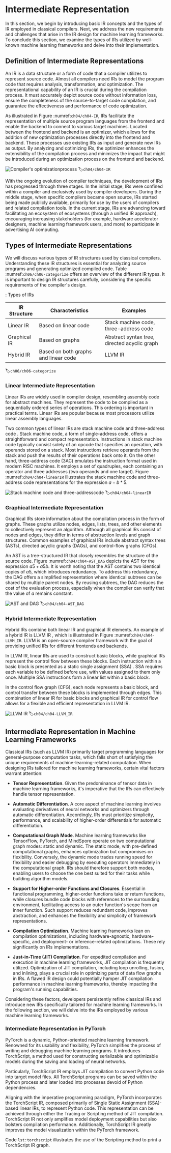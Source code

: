 # Intermediate Representation

In this section, we begin by introducing basic IR concepts and the types
of IR employed in classical compilers. Next, we address the new
requirements and challenges that arise in the IR design for machine
learning frameworks. To conclude this section, we examine the types of
IRs utilized by well-known machine learning frameworks and delve into
their implementation.

## Definition of Intermediate Representations

An IR is a data structure or a form of code that a compiler utilizes to
represent source code. Almost all compilers need IRs to model the
program code that requires analysis, transformation, and optimization.
The representational capability of an IR is crucial during the
compilation process. It must accurately depict source code without
information loss, ensure the completeness of the source-to-target code
compilation, and guarantee the effectiveness and performance of code
optimization.

As illustrated in Figure :numref:`ch04/ch04-IR`, IRs facilitate the representation of
multiple source program languages from the frontend and enable the
backend to connect to various target machines. Located between the
frontend and backend is an optimizer, which allows for the addition of
new optimization processes directly into the frontend and backend. These
processes use existing IRs as input and generate new IRs as output. By
analyzing and optimizing IRs, the optimizer enhances the extensibility
of the compilation process and minimizes the impact that might be
introduced during an optimization process on the frontend and backend.

![Compiler's optimizationprocess](../img/ch04/IR-IR_structure.png)
:label:`ch04/ch04-IR`

With the ongoing evolution of compiler techniques, the development of
IRs has progressed through three stages. In the initial stage, IRs were
confined within a compiler and exclusively used by compiler developers.
During the middle stage, when specific compilers became open source, IRs
started being made publicly available, primarily for use by the users of
compilers and related compilation tools. In the current stage, IRs are
advancing toward facilitating an ecosystem of ecosystems (through a
unified IR approach), encouraging increasing stakeholders (for example,
hardware accelerator designers, machine learning framework users, and
more) to participate in advertising AI computing.

## Types of Intermediate Representations

We will discuss various types of IR structures used by classical
compilers. Understanding these IR structures is essential for analyzing
source programs and generating optimized compiled code. Table
:numref:`ch06/ch06-categorize` offers an overview of the
different IR types. It is important to design IR structures carefully,
considering the specific requirements of the compiler's design.

: Types of IRs

| IR Structure  | Characteristics                       | Examples |
| --------------| --------------------------------------| ----------------------------------------------
| Linear IR     | Based on linear code                  | Stack machine code, three-address code |
| Graphical IR  | Based on graphs                       | Abstract syntax tree, directed acyclic graph |
| Hybrid IR     | Based on both graphs and linear code  |LLVM IR |
:label:`ch06/ch06-categorize`


### Linear Intermediate Representation

Linear IRs are widely used in compiler design, resembling assembly code
for abstract machines. They represent the code to be compiled as a
sequentially ordered series of operations. This ordering is important in
practical terms. Linear IRs are popular because most processors utilize
linear assembly languages.

Two common types of linear IRs are stack machine code and three-address
code . Stack machine code, a form of single-address code, offers a
straightforward and compact representation. Instructions in stack
machine code typically consist solely of an opcode that specifies an
operation, with operands stored on a stack. Most instructions retrieve
operands from the stack and push the results of their operations back
onto it. On the other hand, three-address code (3AC) emulates the
instruction format used in modern RISC machines. It employs a set of
quadruples, each containing an operator and three addresses (two
operands and one target). Figure
:numref:`ch04/ch04-linearIR` illustrates the stack machine code
and three-address code representations for the expression $a-b*5$.

![Stack machine code and three-addresscode](../img/ch04/IR-linear_IR.png)
:label:`ch04/ch04-linearIR`

### Graphical Intermediate Representation

Graphical IRs store information about the compilation process in the
form of graphs. These graphs utilize nodes, edges, lists, trees, and
other elements to collectively represent an algorithm. Although all
graphical IRs consist of nodes and edges, they differ in terms of
abstraction levels and graph structures. Common examples of graphical
IRs include abstract syntax trees (ASTs), directed acyclic graphs
(DAGs), and control-flow graphs (CFGs).

An AST is a tree-structured IR that closely resembles the structure of
the source code. Figure :numref:`ch04/ch04-AST_DAG` depicts the AST for the expression
$a5+a5b$. It is worth noting that the AST contains two identical copies
of $a5$, which introduces redundancy. To address this redundancy, the
DAG offers a simplified representation where identical subtrees can be
shared by multiple parent nodes. By reusing subtrees, the DAG reduces
the cost of the evaluation process, especially when the compiler can
verify that the value of $a$ remains constant.

![AST and DAG](../img/ch04/IR-ASTDAG.png)
:label:`ch04/ch04-AST_DAG`

### Hybrid Intermediate Representation

Hybrid IRs combine both linear IR and graphical IR elements. An example
of a hybrid IR is LLVM IR , which is illustrated in Figure
:numref:`ch04/ch04-LLVM_IR`. LLVM is an open-source compiler
framework with the goal of providing unified IRs for different frontends
and backends.

In LLVM IR, linear IRs are used to construct basic blocks, while
graphical IRs represent the control flow between these blocks. Each
instruction within a basic block is presented as a static single
assignment (SSA) . SSA requires each variable to be defined before use,
with values assigned to them only once. Multiple SSA instructions form a
linear list within a basic block.

In the control flow graph (CFG), each node represents a basic block, and
control transfer between these blocks is implemented through edges. This
combination of linear IR for basic blocks and graphical IR for control
flow allows for a flexible and efficient representation in LLVM IR.

![LLVM IR](../img/ch04/IR-LLVMIR.png)
:label:`ch04/ch04-LLVM_IR`

## Intermediate Representation in Machine Learning Frameworks

Classical IRs (such as LLVM IR) primarily target programming languages
for general-purpose computation tasks, which falls short of satisfying
the unique requirements of machine-learning-related computation. When
designing IRs tailored for machine learning frameworks, certain vital
factors warrant attention:

-   **Tensor Representation**. Given the predominance of tensor data in
    machine learning frameworks, it's imperative that the IRs can
    effectively handle tensor representation.

-   **Automatic Differentiation**. A core aspect of machine learning
    involves evaluating derivatives of neural networks and optimizers
    through automatic differentiation. Accordingly, IRs must prioritize
    simplicity, performance, and scalability of higher-order
    differentials for automatic differentiation.

-   **Computational Graph Mode**. Machine learning frameworks like
    TensorFlow, PyTorch, and MindSpore operate on two computational
    graph modes: static and dynamic. The static mode, with pre-defined
    computational graphs, enhances optimization but compromises on
    flexibility. Conversely, the dynamic mode trades running speed for
    flexibility and easier debugging by executing operators immediately
    in the computational graph. IRs should therefore support both modes,
    enabling users to choose the one best suited for their tasks while
    building algorithm models.

-   **Support for Higher-order Functions and Closures**. Essential in
    functional programming, higher-order functions take or return
    functions, while closures bundle code blocks with references to the
    surrounding environment, facilitating access to an outer function's
    scope from an inner function. Such support reduces redundant code,
    improves abstraction, and enhances the flexibility and simplicity of
    framework representations.

-   **Compilation Optimization**. Machine learning frameworks lean on
    compilation optimizations, including hardware-agnostic,
    hardware-specific, and deployment- or inference-related
    optimizations. These rely significantly on IRs implementations.

-   **Just-in-Time (JIT) Compilation**. For expedited compilation and
    execution in machine learning frameworks, JIT compilation is
    frequently utilized. Optimization of JIT compilation, including loop
    unrolling, fusion, and inlining, plays a crucial role in optimizing
    parts of data flow graphs in IRs. A flawed IR design could
    potentially hamper JIT compilation performance in machine learning
    frameworks, thereby impacting the program's running capabilities.

Considering these factors, developers persistently refine classical IRs
and introduce new IRs specifically tailored for machine learning
frameworks. In the following section, we will delve into the IRs
employed by various machine learning frameworks.

### Intermediate Representation in PyTorch

PyTorch is a dynamic, Python-oriented machine learning framework.
Renowned for its usability and flexibility, PyTorch simplifies the
process of writing and debugging machine learning programs. It
introduces TorchScript, a method used for constructing serializable and
optimizable models during the saving and loading of neural networks.

Particularly, TorchScript IR employs JIT compilation to convert Python
code into target model files. All TorchScript programs can be saved
within the Python process and later loaded into processes devoid of
Python dependencies.

Aligning with the imperative programming paradigm, PyTorch incorporates
the TorchScript IR, composed primarily of Single Static Assignment
(SSA)-based linear IRs, to represent Python code. This representation
can be achieved through either the Tracing or Scripting method of JIT
compilation. TorchScript IR not only amplifies model deployment
capabilities but also bolsters compilation performance. Additionally,
TorchScript IR greatly improves the model visualization within the
PyTorch framework.

Code `lst:torchscript` illustrates the use of the Scripting method
to print a TorchScript IR graph.
